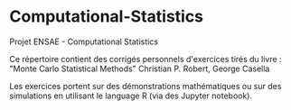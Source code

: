 # Computational-Statistics
Projet ENSAE - Computational Statistics

Ce répertoire contient des corrigés personnels d'exercices tirés du livre : 
"Monte Carlo Statistical Methods" Christian P. Robert, George Casella

Les exercices portent sur des démonstrations mathématiques ou sur des simulations en utilisant le language R (via des Jupyter notebook).
